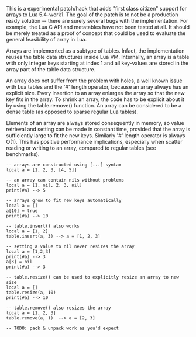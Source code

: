 This is a experimental patch/hack that adds "first class citizen" support for arrays to Lua 5.4-work1. The goal of the patch is to not be a production ready solution -- there are surely several bugs with the implementation. For example, the Lua C API and metatables have not been tested at all. It should be merely treated as a proof of concept that could be used to evaluate the general feasibility of array in Lua.

Arrays are implemented as a subtype of tables. Infact, the implementation reuses the table data structures inside Lua VM. Internally, an array is a table with only integer keys starting at index 1 and all key-values are stored in the array part of the table data structure.

An array does not suffer from the problem with holes, a well known issue with Lua tables and the '#' length operator, because an array always has an explicit size. Every insertion to an array enlarges the array so that the new key fits in the array. To shrink an array, the code has to be explicit about it by using the table.remove() function. An array can be considered to be a dense table (as opposed to sparse regular Lua tables). 

Elements of an array are always stored consequently in memory, so value retrieval and setting can be made in constant time, provided that the array is sufficiently large to fit the new keys. Similarly '#' length operator is always O(1). This has positive performance implications, especially when scatter reading or writing to an array, compared to regular tables (see benchmarks).

~~~~
-- arrays are constructed using [...] syntax
local a = [1, 2, 3, [4, 5]]

-- an array can contain nils without problems
local a = [1, nil, 2, 3, nil]
print(#a) --> 5

-- arrays grow to fit new keys automatically
local a = []
a[10] = true
print(#a) --> 10

-- table.insert() also works
local a = [1, 2]
table.insert(a, 3) --> a = [1, 2, 3]

-- setting a value to nil never resizes the array
local a = [1,2,3]
print(#a) --> 3
a[3] = nil
print(#a) --> 3

-- table.resize() can be used to explicitly resize an array to new size
local a = []
table.resize(a, 10)
print(#a) --> 10

-- table.remove() also resizes the array
local a = [1, 2, 3]
table.remove(a, 1)	--> a = [2, 3]

-- TODO: pack & unpack work as you'd expect
~~~~
